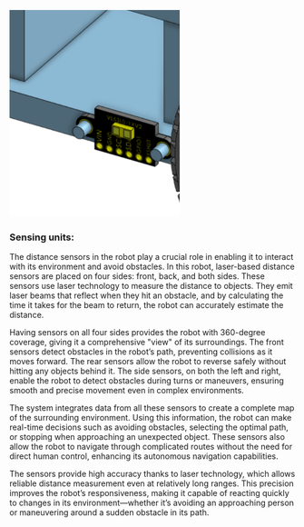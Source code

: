 <p style="align: center;">
  <img src="Screenshot 2024-09-21 203823.png" width="300">
</p>

### Sensing units:
The distance sensors in the robot play a crucial role in enabling it to interact with its environment and avoid obstacles. In this robot, laser-based distance sensors are placed on four sides: front, back, and both sides. These sensors use laser technology to measure the distance to objects. They emit laser beams that reflect when they hit an obstacle, and by calculating the time it takes for the beam to return, the robot can accurately estimate the distance.

Having sensors on all four sides provides the robot with 360-degree coverage, giving it a comprehensive "view" of its surroundings. The front sensors detect obstacles in the robot’s path, preventing collisions as it moves forward. The rear sensors allow the robot to reverse safely without hitting any objects behind it. The side sensors, on both the left and right, enable the robot to detect obstacles during turns or maneuvers, ensuring smooth and precise movement even in complex environments.

The system integrates data from all these sensors to create a complete map of the surrounding environment. Using this information, the robot can make real-time decisions such as avoiding obstacles, selecting the optimal path, or stopping when approaching an unexpected object. These sensors also allow the robot to navigate through complicated routes without the need for direct human control, enhancing its autonomous navigation capabilities.

The sensors provide high accuracy thanks to laser technology, which allows reliable distance measurement even at relatively long ranges. This precision improves the robot’s responsiveness, making it capable of reacting quickly to changes in its environment—whether it’s avoiding an approaching person or maneuvering around a sudden obstacle in its path.
